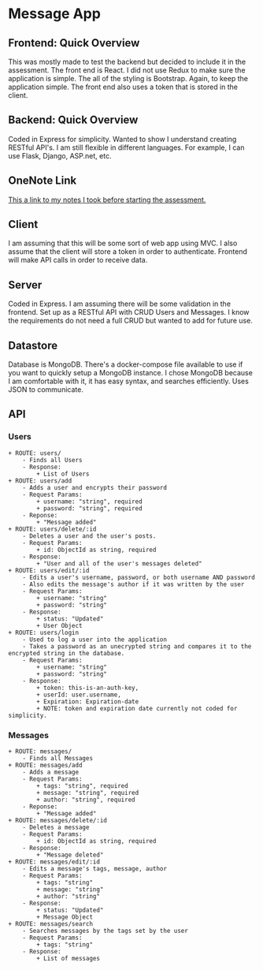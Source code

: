 # Message App

## Frontend: Quick Overview

This was mostly made to test the backend but decided to include it in the assessment.
The front end is React. I did not use Redux to make sure the application is simple.
The all of the styling is Bootstrap. Again, to keep the application simple.
The front end also uses a token that is stored in the client.

## Backend: Quick Overview

Coded in Express for simplicity. Wanted to show I understand creating RESTful API's.
I am still flexible in different languages. For example, I can use Flask, Django, ASP.net, etc.

## OneNote Link
[This a link to my notes I took before starting the assessment.](https://onedrive.live.com/view.aspx?resid=6F3C5A85CF37107%2174101&id=documentsonenote:https://d.docs.live.net06f3c5a85cf37107/Documents/backend%20assessment/)

## Client

I am assuming that this will be some sort of web app using MVC.
I also assume that the client will store a token in order to authenticate.
Frontend will make API calls in order to receive data.

## Server

Coded in Express.
I am assuming there will be some validation in the frontend.
Set up as a RESTful API with CRUD Users and Messages.
I know the requirements do not need a full CRUD but wanted to add for future use.

## Datastore

Database is MongoDB.
There's a docker-compose file available to use if you want to quickly setup a MongoDB instance.
I chose MongoDB because I am comfortable with it, it has easy syntax, and searches efficiently.
Uses JSON to communicate.

## API

### Users

    + ROUTE: users/
        - Finds all Users
        - Response:
            + List of Users
    + ROUTE: users/add
        - Adds a user and encrypts their password
        - Request Params:
            + username: "string", required
            + password: "string", required
        - Reponse:
            + "Message added"
    + ROUTE: users/delete/:id
        - Deletes a user and the user's posts.
        - Request Params:
            + id: ObjectId as string, required
        - Response:
            + "User and all of the user's messages deleted"
    + ROUTE: users/edit/:id
        - Edits a user's username, password, or both username AND password
        - Also edits the message's author if it was written by the user
        - Request Params:
            + username: "string"
            + password: "string"
        - Response:
            + status: "Updated"
            + User Object
    + ROUTE: users/login
        - Used to log a user into the application
        - Takes a password as an unecrypted string and compares it to the encrypted string in the database.
        - Request Params:
            + username: "string"
            + password: "string"
        - Response:
            + token: this-is-an-auth-key,
            + userId: user.username,
            + Expiration: Expiration-date
            + NOTE: token and expiration date currently not coded for simplicity.

### Messages

    + ROUTE: messages/
        - Finds all Messages
    + ROUTE: messages/add
        - Adds a message
        - Request Params:
            + tags: "string", required
            + message: "string", required
            + author: "string", required
        - Reponse:
            + "Message added"
    + ROUTE: messages/delete/:id
        - Deletes a message
        - Request Params:
            + id: ObjectId as string, required
        - Response:
            + "Message deleted"
    + ROUTE: messages/edit/:id
        - Edits a message's tags, message, author
        - Request Params:
            + tags: "string"
            + message: "string"
            + author: "string"
        - Response:
            + status: "Updated"
            + Message Object
    + ROUTE: messages/search
        - Searches messages by the tags set by the user
        - Request Params:
            + tags: "string"
        - Response:
            + List of messages
